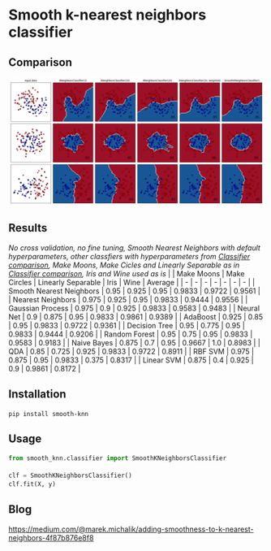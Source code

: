 # Smooth k-nearest neighbors classifier

## Comparison
![Classifier comparison](docs/plot_classifier_comparison.png)

## Results
*No cross validation, no fine tuning, Smooth Nearest Neighbors with default hyperparameters, other classfiers with hyperparameters from [Classifier comparison](https://scikit-learn.org/1.5/auto_examples/classification/plot_classifier_comparison.html), Make Moons, Make Cicles and Linearly Separable as in [Classifier comparison](https://scikit-learn.org/1.5/auto_examples/classification/plot_classifier_comparison.html), Iris and Wine used as is*
| | Make Moons | Make Circles | Linearly Separable | Iris | Wine | Average | 
| - | - | - | - | - | - | - | 
| Smooth Nearest Neighbors | 0.95 | 0.925 | 0.95 | 0.9833 | 0.9722 | 0.9561 | 
| Nearest Neighbors | 0.975 | 0.925 | 0.95 | 0.9833 | 0.9444 | 0.9556 | 
| Gaussian Process | 0.975 | 0.9 | 0.925 | 0.9833 | 0.9583 | 0.9483 | 
| Neural Net | 0.9 | 0.875 | 0.95 | 0.9833 | 0.9861 | 0.9389 | 
| AdaBoost | 0.925 | 0.85 | 0.95 | 0.9833 | 0.9722 | 0.9361 | 
| Decision Tree | 0.95 | 0.775 | 0.95 | 0.9833 | 0.9444 | 0.9206 | 
| Random Forest | 0.95 | 0.75 | 0.95 | 0.9833 | 0.9583 | 0.9183 | 
| Naive Bayes | 0.875 | 0.7 | 0.95 | 0.9667 | 1.0 | 0.8983 | 
| QDA | 0.85 | 0.725 | 0.925 | 0.9833 | 0.9722 | 0.8911 | 
| RBF SVM | 0.975 | 0.875 | 0.95 | 0.9833 | 0.375 | 0.8317 | 
| Linear SVM | 0.875 | 0.4 | 0.925 | 0.9 | 0.9861 | 0.8172 | 

## Installation
```
pip install smooth-knn
```

## Usage
```python
from smooth_knn.classifier import SmoothKNeighborsClassifier

clf = SmoothKNeighborsClassifier()
clf.fit(X, y)
```

## Blog
https://medium.com/@marek.michalik/adding-smoothness-to-k-nearest-neighbors-4f87b876e8f8
